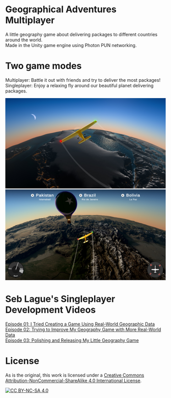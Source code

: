 # Geographical Adventures Multiplayer
A little geography game about delivering packages to different countries around the world. </br>
Made in the Unity game engine using Photon PUN networking.

# Two game modes
Multiplayer: Battle it out with friends and try to deliver the most packages! <br/>
Singleplayer: Enjoy a relaxing fly around our beautiful planet delivering packages.  </br>

![Image](https://raw.githubusercontent.com/SebLague/Images/master/Geographical%20Adventures.jpg)
![Image](https://raw.githubusercontent.com/SebLague/Images/master/Geographical%20Adventures%202.jpg)
# Seb Lague's Singleplayer Development Videos
[Episode 01: I Tried Creating a Game Using Real-World Geographic Data](https://youtu.be/sLqXFF8mlEU) </br>
[Episode 02: Trying to Improve My Geography Game with More Real-World Data](https://youtu.be/UXD97l7ZT0w) </br>
[Episode 03: Polishing and Releasing My Little Geography Game](https://www.youtube.com/watch?v=pNp4ug5F6To)


# License
As is the original, this work is licensed under a
[Creative Commons Attribution-NonCommercial-ShareAlike 4.0 International License][cc-by-nc-sa].

[![CC BY-NC-SA 4.0][cc-by-nc-sa-image]][cc-by-nc-sa]

[cc-by-nc-sa]: http://creativecommons.org/licenses/by-nc-sa/4.0/
[cc-by-nc-sa-image]: https://licensebuttons.net/l/by-nc-sa/4.0/88x31.png
[cc-by-nc-sa-shield]: https://img.shields.io/badge/License-CC%20BY--NC--SA%204.0-lightgrey.svg
